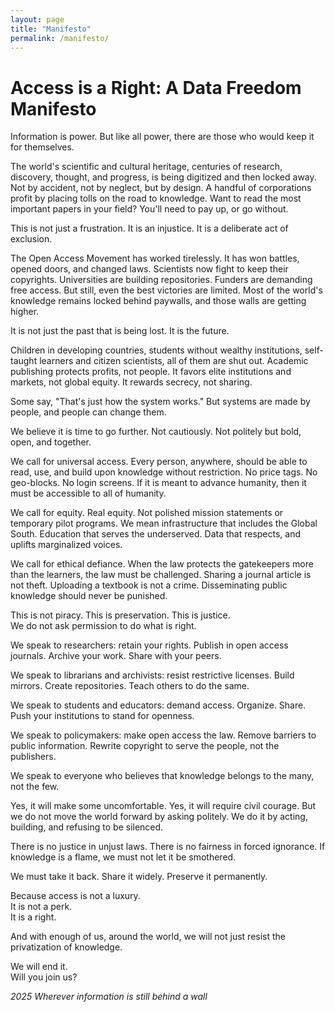 ```yaml
---
layout: page
title: "Manifesto"
permalink: /manifesto/
---
```


# Access is a Right: A Data Freedom Manifesto

Information is power. But like all power, there are those who would keep it for themselves.

The world's scientific and cultural heritage, centuries of research, discovery, thought, and progress, is being digitized and then locked away. Not by accident, not by neglect, but by design. A handful of corporations profit by placing tolls on the road to knowledge. Want to read the most important papers in your field? You'll need to pay up, or go without.

This is not just a frustration. It is an injustice. It is a deliberate act of exclusion.

The Open Access Movement has worked tirelessly. It has won battles, opened doors, and changed laws. Scientists now fight to keep their copyrights. Universities are building repositories. Funders are demanding free access. But still, even the best victories are limited. Most of the world's knowledge remains locked behind paywalls, and those walls are getting higher.

It is not just the past that is being lost. It is the future.

Children in developing countries, students without wealthy institutions, self-taught learners and citizen scientists, all of them are shut out. Academic publishing protects profits, not people. It favors elite institutions and markets, not global equity. It rewards secrecy, not sharing.

Some say, "That's just how the system works." But systems are made by people, and people can change them.

We believe it is time to go further. Not cautiously. Not politely but bold, open, and together.

We call for universal access. Every person, anywhere, should be able to read, use, and build upon knowledge without restriction. No price tags. No geo-blocks. No login screens. If it is meant to advance humanity, then it must be accessible to all of humanity.

We call for equity. Real equity. Not polished mission statements or temporary pilot programs. We mean infrastructure that includes the Global South. Education that serves the underserved. Data that respects, and uplifts marginalized voices.

We call for ethical defiance. When the law protects the gatekeepers more than the learners, the law must be challenged. Sharing a journal article is not theft. Uploading a textbook is not a crime. Disseminating public knowledge should never be punished.

This is not piracy. This is preservation. This is justice.  
We do not ask permission to do what is right.

We speak to researchers: retain your rights. Publish in open access journals. Archive your work. Share with your peers.

We speak to librarians and archivists: resist restrictive licenses. Build mirrors. Create repositories. Teach others to do the same.

We speak to students and educators: demand access. Organize. Share. Push your institutions to stand for openness.

We speak to policymakers: make open access the law. Remove barriers to public information. Rewrite copyright to serve the people, not the publishers.

We speak to everyone who believes that knowledge belongs to the many, not the few.

Yes, it will make some uncomfortable. Yes, it will require civil courage. But we do not move the world forward by asking politely. We do it by acting, building, and refusing to be silenced.

There is no justice in unjust laws. There is no fairness in forced ignorance. If knowledge is a flame, we must not let it be smothered.

We must take it back. Share it widely. Preserve it permanently.

Because access is not a luxury.  
It is not a perk.  
It is a right.

And with enough of us, around the world, we will not just resist the privatization of knowledge.  

We will end it.  
Will you join us?

*2025 Wherever information is still behind a wall*
